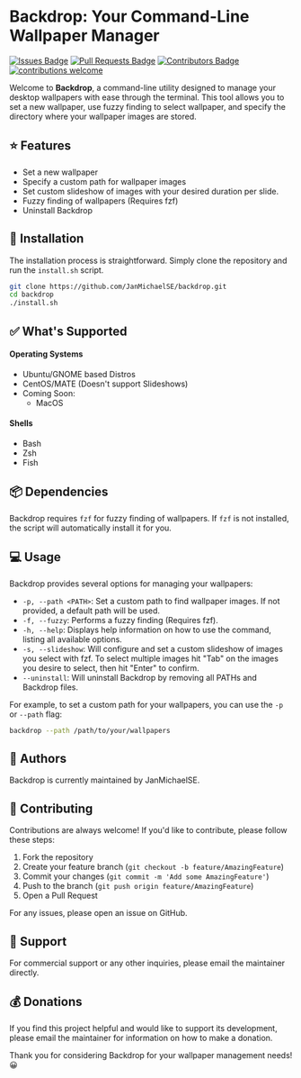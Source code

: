 # Backdrop: Your Command-Line Wallpaper Manager

[![Issues Badge](https://img.shields.io/github/issues/JanMichaelSE/backdrop)](https://github.com/JanMichaelSE/backdrop/issues)
[![Pull Requests Badge](https://img.shields.io/github/issues-pr/JanMichaelSE/backdrop)](https://github.com/JanMichaelSE/backdrop/pulls)
[![Contributors Badge](https://img.shields.io/github/contributors/JanMichaelSE/backdrop)](https://github.com/JanMichaelSE/backdrop/graphs/contributors)
[![contributions welcome](https://img.shields.io/badge/contributions-welcome-brightgreen.svg?style=flat)](https://github.com/dwyl/esta/issues)

Welcome to **Backdrop**, a command-line utility designed to manage your desktop wallpapers with ease through the terminal. This tool allows you to set a new wallpaper, use fuzzy finding to select wallpaper, and specify the directory where your wallpaper images are stored.

## :star: Features

- Set a new wallpaper
- Specify a custom path for wallpaper images
- Set custom slideshow of images with your desired duration per slide.
- Fuzzy finding of wallpapers (Requires fzf)
- Uninstall Backdrop

## :wrench: Installation

The installation process is straightforward. Simply clone the repository and run the `install.sh` script.

```bash
git clone https://github.com/JanMichaelSE/backdrop.git
cd backdrop
./install.sh
```

## &#x2705; What's Supported

#### Operating Systems
- Ubuntu/GNOME based Distros
- CentOS/MATE (Doesn't support Slideshows)
- Coming Soon:
    - MacOS
#### Shells
- Bash
- Zsh
- Fish


## :package: Dependencies

Backdrop requires `fzf` for fuzzy finding of wallpapers. If `fzf` is not installed, the script will automatically install it for you.

## :computer: Usage

Backdrop provides several options for managing your wallpapers:

- `-p, --path <PATH>`: Set a custom path to find wallpaper images. If not provided, a default path will be used.
- `-f, --fuzzy`: Performs a fuzzy finding (Requires fzf).
- `-h, --help`: Displays help information on how to use the command, listing all available options.
- `-s, --slideshow`: Will configure and set a custom slideshow of images you select with fzf. To select multiple images hit "Tab" on the images you desire to select, then hit "Enter" to confirm.
- `--uninstall`: Will uninstall Backdrop by removing all PATHs and Backdrop files.

For example, to set a custom path for your wallpapers, you can use the `-p` or `--path` flag:

```bash
backdrop --path /path/to/your/wallpapers
```

## :busts_in_silhouette: Authors

Backdrop is currently maintained by JanMichaelSE.

## :handshake: Contributing

Contributions are always welcome! If you'd like to contribute, please follow these steps:

1. Fork the repository
2. Create your feature branch (`git checkout -b feature/AmazingFeature`)
3. Commit your changes (`git commit -m 'Add some AmazingFeature'`)
4. Push to the branch (`git push origin feature/AmazingFeature`)
5. Open a Pull Request

For any issues, please open an issue on GitHub.

## :email: Support

For commercial support or any other inquiries, please email the maintainer directly.

## :moneybag: Donations

If you find this project helpful and would like to support its development, please email the maintainer for information on how to make a donation.

Thank you for considering Backdrop for your wallpaper management needs! :grinning:
